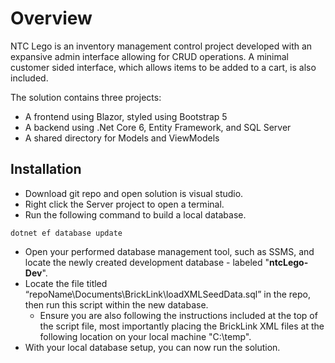 # Overview
NTC Lego is an inventory management control project developed with an expansive admin interface allowing for CRUD operations. A minimal customer sided interface, which allows items to be added to a cart, is also included. 

The solution contains three projects:
- A frontend using Blazor, styled using Bootstrap 5
- A backend using .Net Core 6, Entity Framework, and SQL Server
- A shared directory for Models and ViewModels

## Installation

- Download git repo and open solution is visual studio. 
- Right click the Server project to open a terminal.
- Run the following command to build a local database.
```
dotnet ef database update
```
- Open your performed database management tool, such as SSMS, and locate the newly created development database - labeled "**ntcLego-Dev**". 
- Locate the file titled “repoName\Documents\BrickLink\loadXMLSeedData.sql” in the repo, then run this script within the new database. 
  - Ensure you are also following the instructions included at the top of the script file, most importantly placing the BrickLink XML files at the following location on your local machine "C:\temp\".
- With your local database setup, you can now run the solution. 